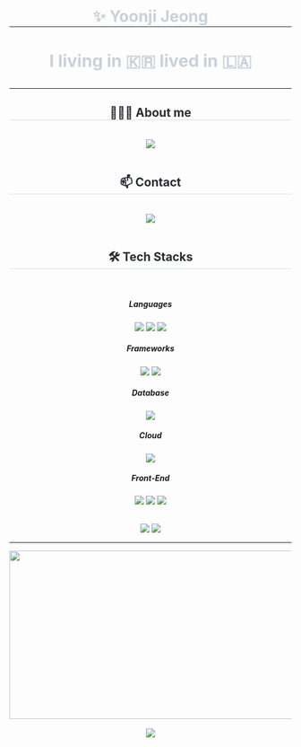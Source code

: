 <div align="center"> 
    <h1 style="border-bottom: 1px solid #21262d; color: #c9d1d9;"> ✨ Yoonji Jeong </h1>  
    <h3 div style="font-weight: 700; font-size: 30px; text-align: center; color: #c9d1d9;"> 
        I living in 🇰🇷 lived in 🇱🇦 
        <!--
        <br><br> 🎓INHA UNI ICE🎓 
        -->
    </div>
</div>


----------


<div align= "center">
    <h2 style="border-bottom: 1px solid #d8dee4; color: #282d33;"> 👩🏻‍💻 About me </h2> <br> 
    <div align= "center"> <a href=https://shelled-lan-36e.notion.site/Yoonji-Jeong-a492c8454a3240e59e1f6429804f321e?pvs=4> <img src="https://img.shields.io/badge/Notion-000000?style=for-the-badge&logo=Notion&logoColor=white&link=https://shelled-lan-36e.notion.site/Yoonji-Jeong-a492c8454a3240e59e1f6429804f321e?pvs=4"> </a>
          </div>  <br> 
    <div align= "center">  </div> 
    </div>
    
<div align= "center">
    <h2 style="border-bottom: 1px solid #d8dee4; color: #282d33;"> 📫 Contact</h2> <br> 
    <div align= "center"> <a href=mailto:jyjo522i@gmail.com> <img src="https://img.shields.io/badge/Gmail-EA4335?style=for-the-badge&logo=Gmail&logoColor=white&link=mailto:jyjo522i@gmail.com"> </a>
          </div>  <br> 
    <div align= "center">  </div> 
    </div>
        

<div align= "center">
    <h2 style="border-bottom: 1px solid #d8dee4; color: #282d33;"> 🛠️ Tech Stacks </h2> <br> 
<div align=center> 

##### Languages    
<img src="https://img.shields.io/badge/java-007396?style=for-the-badge&logo=java&logoColor=white"> 
  <img src="https://img.shields.io/badge/c++-00599C?style=for-the-badge&logo=c%2B%2B&logoColor=white">
  <img src="https://img.shields.io/badge/python-3776AB?style=for-the-badge&logo=python&logoColor=white"> 

##### Frameworks
<img src="https://img.shields.io/badge/SpringBoot-6DB33F?style=for-the-badge&logo=SpringBoot&logoColor=white">
<img src="https://img.shields.io/badge/node.js-339933?style=for-the-badge&logo=Node.js&logoColor=white">

##### Database
<img src="https://img.shields.io/badge/mysql-4479A1?style=for-the-badge&logo=mysql&logoColor=white"> 

##### Cloud
<img src="https://img.shields.io/badge/amazonaws-232F3E?style=for-the-badge&logo=amazonaws&logoColor=white"> 

##### Front-End
<img src="https://img.shields.io/badge/html5-E34F26?style=for-the-badge&logo=html5&logoColor=white"> 
  <img src="https://img.shields.io/badge/css-1572B6?style=for-the-badge&logo=css3&logoColor=white"> 
  <img src="https://img.shields.io/badge/javascript-F7DF1E?style=for-the-badge&logo=javascript&logoColor=black"> 

<br><img src="https://img.shields.io/badge/github-181717?style=for-the-badge&logo=github&logoColor=white"> 
<img src="https://img.shields.io/badge/git-F05032?style=for-the-badge&logo=git&logoColor=white">

-----------



<div align="center">
   <a href="https://www.gitanimals.org/en_US?utm_medium=image&utm_source=yoondaeng&utm_content=farm">
        <img
          src="https://render.gitanimals.org/farms/yoondaeng"
          width="600"
          height="300"
        />
    </a>  
</div>
<br>
<a href="https://hits.seeyoufarm.com"><img src="https://hits.seeyoufarm.com/api/count/incr/badge.svg?url=https%3A%2F%2Fgithub.com%2Fyoondaeng%2Fhit-counter&count_bg=%23000000&title_bg=%23555555&icon=furrynetwork.svg&icon_color=%23FFFFFF&title=hits&edge_flat=false"/></a>
    </div>

<!--
  [![Anurag's GitHub stats-Dark](https://github-readme-stats.vercel.app/api?username=yoondaeng&show_icons=true&theme=dark#gh-dark-mode-only)](https://github.com/anuraghazra/github-readme-stats#gh-dark-mode-only)
  
가장 많이 사용한 언어
![Top Langs](https://github-readme-stats.vercel.app/api/top-langs/?username=yoondaeng&layout=compact)
**yoondaeng/yoondaeng** is a ✨ _special_ ✨ repository because its `README.md` (this file) appears on your GitHub profile.

Here are some ideas to get you started:

- 🔭 I’m currently working on ...
- 🌱 I’m currently learning ...
- 👯 I’m looking to collaborate on ...
- 🤔 I’m looking for help with ...
- 💬 Ask me about ...
- 📫 How to reach me: ...
- 😄 Pronouns: ...
- ⚡ Fun fact: ...
[![Solved.ac Profile](http://mazassumnida.wtf/api/generate_badge?boj=)](https://solved.ac/yunyun0522)
-->


